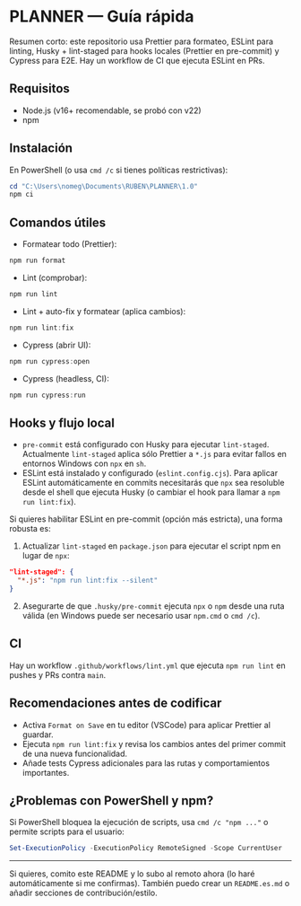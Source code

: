 # PLANNER — Guía rápida

Resumen corto: este repositorio usa Prettier para formateo, ESLint para linting, Husky + lint-staged para hooks locales (Prettier en pre-commit) y Cypress para E2E. Hay un workflow de CI que ejecuta ESLint en PRs.

## Requisitos
- Node.js (v16+ recomendable, se probó con v22)
- npm

## Instalación

En PowerShell (o usa `cmd /c` si tienes políticas restrictivas):

```powershell
cd "C:\Users\nomeg\Documents\RUBEN\PLANNER\1.0"
npm ci
```

## Comandos útiles

- Formatear todo (Prettier):

```powershell
npm run format
```

- Lint (comprobar):

```powershell
npm run lint
```

- Lint + auto-fix y formatear (aplica cambios):

```powershell
npm run lint:fix
```

- Cypress (abrir UI):

```powershell
npm run cypress:open
```

- Cypress (headless, CI):

```powershell
npm run cypress:run
```

## Hooks y flujo local

- `pre-commit` está configurado con Husky para ejecutar `lint-staged`. Actualmente `lint-staged` aplica sólo Prettier a `*.js` para evitar fallos en entornos Windows con `npx` en `sh`.
- ESLint está instalado y configurado (`eslint.config.cjs`). Para aplicar ESLint automáticamente en commits necesitarás que `npx` sea resoluble desde el shell que ejecuta Husky (o cambiar el hook para llamar a `npm run lint:fix`).

Si quieres habilitar ESLint en pre-commit (opción más estricta), una forma robusta es:

1. Actualizar `lint-staged` en `package.json` para ejecutar el script npm en lugar de `npx`:

```json
"lint-staged": {
  "*.js": "npm run lint:fix --silent"
}
```

2. Asegurarte de que `.husky/pre-commit` ejecuta `npx` o `npm` desde una ruta válida (en Windows puede ser necesario usar `npm.cmd` o `cmd /c`).

## CI

Hay un workflow `.github/workflows/lint.yml` que ejecuta `npm run lint` en pushes y PRs contra `main`.

## Recomendaciones antes de codificar
- Activa `Format on Save` en tu editor (VSCode) para aplicar Prettier al guardar.  
- Ejecuta `npm run lint:fix` y revisa los cambios antes del primer commit de una nueva funcionalidad.  
- Añade tests Cypress adicionales para las rutas y comportamientos importantes.

## ¿Problemas con PowerShell y npm?
Si PowerShell bloquea la ejecución de scripts, usa `cmd /c "npm ..."` o permite scripts para el usuario:

```powershell
Set-ExecutionPolicy -ExecutionPolicy RemoteSigned -Scope CurrentUser
```

---
Si quieres, comito este README y lo subo al remoto ahora (lo haré automáticamente si me confirmas). También puedo crear un `README.es.md` o añadir secciones de contribución/estilo.
